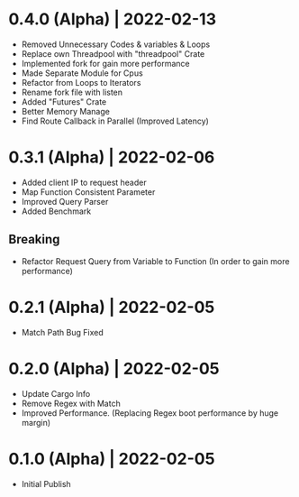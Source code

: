 # 0.4.0 (Alpha) | 2022-02-13

- Removed Unnecessary Codes & variables & Loops
- Replace own Threadpool with "threadpool" Crate
- Implemented fork for gain more performance
- Made Separate Module for Cpus
- Refactor from Loops to Iterators
- Rename fork file with listen
- Added "Futures" Crate
- Better Memory Manage
- Find Route Callback in Parallel (Improved Latency)

# 0.3.1 (Alpha) | 2022-02-06

- Added client IP to request header
- Map Function Consistent Parameter
- Improved Query Parser
- Added Benchmark

## Breaking

- Refactor Request Query from Variable to Function (In order to gain more
  performance)

# 0.2.1 (Alpha) | 2022-02-05

- Match Path Bug Fixed

# 0.2.0 (Alpha) | 2022-02-05

- Update Cargo Info
- Remove Regex with Match
- Improved Performance. (Replacing Regex boot performance by huge margin)

# 0.1.0 (Alpha) | 2022-02-05

- Initial Publish

